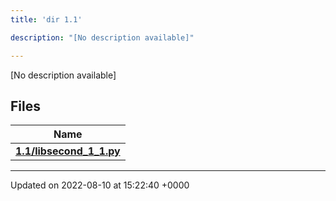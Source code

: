 ```yaml
---
title: 'dir 1.1'

description: "[No description available]"

---
```







[No description available]

## Files

| Name           |
| -------------- |
| **[1.1/libsecond_1_1.py](/documentation/code/gambit_2.2/files/libsecond__1__1_8py/#file-libsecond-1-1.py)**  |






-------------------------------

Updated on 2022-08-10 at 15:22:40 +0000
